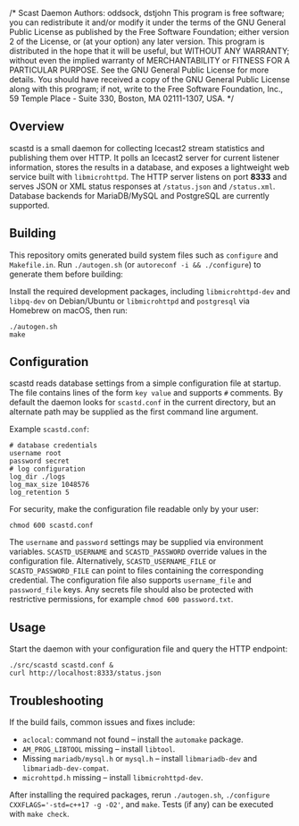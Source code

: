 /* Scast Daemon
Authors: oddsock, dstjohn
This program is free software; you can
redistribute it and/or modify it under the terms of the GNU General Public License as published by
the Free Software Foundation; either version 2 of the License, or (at your option) any later
version. This program is distributed in the hope that it will be useful, but WITHOUT ANY WARRANTY;
without even the implied warranty of MERCHANTABILITY or FITNESS FOR A PARTICULAR PURPOSE.  See the
GNU General Public License for more details. You should have received a copy of the GNU General
Public License along with this program; if not, write to the Free Software Foundation, Inc., 59
Temple Place - Suite 330, Boston, MA 02111-1307, USA.
*/

Overview
--------
scastd is a small daemon for collecting Icecast2 stream statistics and
publishing them over HTTP.  It polls an Icecast2 server for current
listener information, stores the results in a database, and exposes a
lightweight web service built with `libmicrohttpd`.  The HTTP server
listens on port **8333** and serves JSON or XML status responses at
`/status.json` and `/status.xml`.  Database backends for MariaDB/MySQL
and PostgreSQL are currently supported.

Building
--------
This repository omits generated build system files such as `configure` and `Makefile.in`.
Run `./autogen.sh` (or `autoreconf -i && ./configure`) to generate them before building:

Install the required development packages, including `libmicrohttpd-dev`
and `libpq-dev` on Debian/Ubuntu or `libmicrohttpd` and `postgresql`
via Homebrew on macOS, then run:

```
./autogen.sh
make
```

Configuration
-------------
scastd reads database settings from a simple configuration file at
startup. The file contains lines of the form `key value` and supports
`#` comments. By default the daemon looks for `scastd.conf` in the
current directory, but an alternate path may be supplied as the first
command line argument.

Example `scastd.conf`:

```
# database credentials
username root
password secret
# log configuration
log_dir ./logs
log_max_size 1048576
log_retention 5
```

For security, make the configuration file readable only by your user:

```
chmod 600 scastd.conf
```

The `username` and `password` settings may be supplied via environment
variables. `SCASTD_USERNAME` and `SCASTD_PASSWORD` override values in the
configuration file. Alternatively, `SCASTD_USERNAME_FILE` or
`SCASTD_PASSWORD_FILE` can point to files containing the corresponding
credential. The configuration file also supports `username_file` and
`password_file` keys. Any secrets file should also be protected with
restrictive permissions, for example `chmod 600 password.txt`.

Usage
-----
Start the daemon with your configuration file and query the HTTP
endpoint:

```
./src/scastd scastd.conf &
curl http://localhost:8333/status.json
```


Troubleshooting
---------------
If the build fails, common issues and fixes include:

- `aclocal`: command not found – install the `automake` package.
- `AM_PROG_LIBTOOL` missing – install `libtool`.
- Missing `mariadb/mysql.h` or `mysql.h` – install `libmariadb-dev` and `libmariadb-dev-compat`.
- `microhttpd.h` missing – install `libmicrohttpd-dev`.

After installing the required packages, rerun `./autogen.sh`,
`./configure CXXFLAGS='-std=c++17 -g -O2'`, and `make`.  Tests (if any)
can be executed with `make check`.
